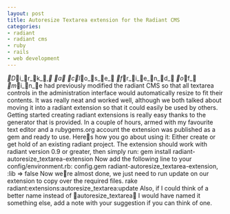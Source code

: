 ```yaml
---
layout: post
title: Autoresize Textarea extension for the Radiant CMS
categories:
- radiant
- radiant cms
- ruby
- rails
- web development
---
```

_D_i_r_k_,_ _a_ _c_l_o_s_e_ _f_r_i_e_n_d_ _o_f_ _m_i_n_e had previously modified the radiant CMS so that
all textarea controls in the administration interface would automatically
resize to fit their contents. It was really neat and worked well, although we
both talked about moving it into a radiant extension so that it could easily be
used by others.
Getting started creating radiant extensions is really easy thanks to the
generator that is provided. In a couple of hours, armed with my favourite text
editor and a rubygems.org account the extension was published as a gem and
ready to use. Heres how you go about using it:
Either create or get hold of an existing radiant project. The extension should
work with radiant version 0.9 or greater, then simply run:
gem install radiant-autoresize_textarea-extension
Now add the following line to your config/environment.rb:
config.gem radiant-autoresize_textarea-extension, :lib => false
Now were almost done, we just need to run update on our extension to copy over
the required files.
rake radiant:extensions:autoresize_textarea:update
Also, if I could think of a better name instead of autoresize_textarea I
would have named it something else, add a note with your suggestion if you can
think of one.
